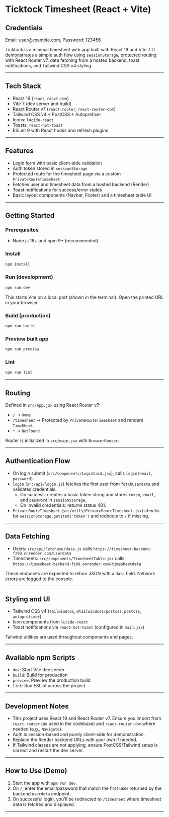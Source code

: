 # Ticktock Timesheet (React + Vite)

## Credentials
Email: user@example.com, 
Password: 123456

Ticktock is a minimal timesheet web app built with React 19 and Vite 7. It demonstrates a simple auth flow using `sessionStorage`, protected routing with React Router v7, data fetching from a hosted backend, toast notifications, and Tailwind CSS v4 styling.

---

## Tech Stack
- React 19 (`react`, `react-dom`)
- Vite 7 (dev server and build)
- React Router v7 (`react-router`, `react-router-dom`)
- Tailwind CSS v4 + PostCSS + Autoprefixer
- Icons: `lucide-react`
- Toasts: `react-hot-toast`
- ESLint 9 with React hooks and refresh plugins

---

## Features
- Login form with basic client-side validation
- Auth token stored in `sessionStorage`
- Protected route for the timesheet page via a custom `PrivateRouteTimesheet`
- Fetches user and timesheet data from a hosted backend (Render)
- Toast notifications for success/error states
- Basic layout components (Navbar, Footer) and a timesheet table UI

---

## Getting Started

### Prerequisites
- Node.js 18+ and npm 9+ (recommended)

### Install
```bash
npm install
```

### Run (development)
```bash
npm run dev
```
This starts Vite on a local port (shown in the terminal). Open the printed URL in your browser.

### Build (production)
```bash
npm run build
```

### Preview built app
```bash
npm run preview
```

### Lint
```bash
npm run lint
```

---

## Routing
Defined in `src/App.jsx` using React Router v7:
- `/` → `Home`
- `/timesheet` → Protected by `PrivateRouteTimesheet` and renders `TimeSheet`
- `*` → `NotFound`

Router is initialized in `src/main.jsx` with `BrowserRouter`.

---

## Authentication Flow
- On login submit (`src/components/LoginCard.jsx`), calls `login(email, password)`.
- `login` (`src/api/login.js`) fetches the first user from `fetchUserdata` and validates credentials:
  - On success: creates a basic token string and stores `token`, `email`, and `password` in `sessionStorage`.
  - On invalid credentials: returns status 401.
- `PrivateRouteTimesheet` (`src/utils/PrivateRouteTimesheet.jsx`) checks for `sessionStorage.getItem('token')` and redirects to `/` if missing.



---

## Data Fetching
- Users: `src/api/Fetchuserdata.js` calls `https://timesheet-backend-fz99.onrender.com/userdata`
- Timesheets: `src/components/TimesheetTable.jsx` calls `https://timesheet-backend-fz99.onrender.com/timesheetdata`

These endpoints are expected to return JSON with a `data` field. Network errors are logged to the console.

---

## Styling and UI
- Tailwind CSS v4 (`tailwindcss`, `@tailwindcss/postcss`, `postcss`, `autoprefixer`)
- Icon components from `lucide-react`
- Toast notifications via `react-hot-toast` (configured in `main.jsx`)

Tailwind utilities are used throughout components and pages.

---

## Available npm Scripts
- `dev`: Start Vite dev server
- `build`: Build for production
- `preview`: Preview the production build
- `lint`: Run ESLint across the project

---

## Development Notes
- This project uses React 19 and React Router v7. Ensure you import from `react-router` (as used in the codebase) and `react-router-dom` where needed (e.g., `Navigate`).
- Auth is session-based and purely client-side for demonstration.
- Replace the Render backend URLs with your own if needed.
- If Tailwind classes are not applying, ensure PostCSS/Tailwind setup is correct and restart the dev server.

---

## How to Use (Demo)
1. Start the app with `npm run dev`.
2. On `/`, enter the email/password that match the first user returned by the backend `userdata` endpoint.
3. On successful login, you'll be redirected to `/timesheet` where timesheet data is fetched and displayed.

---


